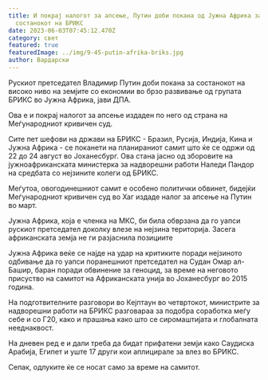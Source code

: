 ```yaml
---
title: И покрај налогот за апсење, Путин доби покана од Јужна Африка за
  состанокот на БРИКС
date: 2023-06-03T07:45:12.470Z
category: свет
featured: true
featuredImage: ../img/9-45-putin-afrika-briks.jpg
author: Вардарски
---
```

Рускиот претседател Владимир Путин доби покана за состанокот на високо ниво на земјите со економии во брзо развивање од групата БРИКС во Јужна Африка, јави ДПА.

Ова е и покрај налогот за апсење издаден по него од страна на Меѓународниот кривичен суд.

Сите пет шефови на држави на БРИКС - Бразил, Русија, Индија, Кина и Јужна Африка - се поканети на планираниот самит што ќе се одржи од 22 до 24 август во Јоханесбург. Ова стана јасно од зборовите на јужноафриканската министерка за надворешни работи Наледи Пандор на средбата со нејзините колеги од БРИКС.

Меѓутоа, овогодинешниот самит е особено политички обвинет, бидејќи Меѓународниот кривичен суд во Хаг издаде налог за апсење на Путин во март.

Јужна Африка, која е членка на МКС, би била обврзана да го уапси рускиот претседател доколку влезе на нејзина територија. Засега африканската земја не ги разјаснила позициите

Јужна Африка веќе се најде на удар на критиките поради нејзиното одбивање да го уапси поранешниот претседател на Судан Омар ал-Башир, баран поради обвинение за геноцид, за време на неговото присуство на самитот на Африканската унија во Јоханесбург во 2015 година.

На подготвителните разговори во Кејптаун во четвртокот, министрите за надворешни работи на БРИКС разговараа за подобра соработка меѓу себе и со Г20, како и прашања како што се сиромаштијата и глобалната нееднаквост.

На дневен ред е и дали треба да бидат прифатени земји како Саудиска Арабија, Египет и уште 17 други кои аплицирале за влез во БРИКС.

Сепак, одлуките ќе се носат само за време на самитот.